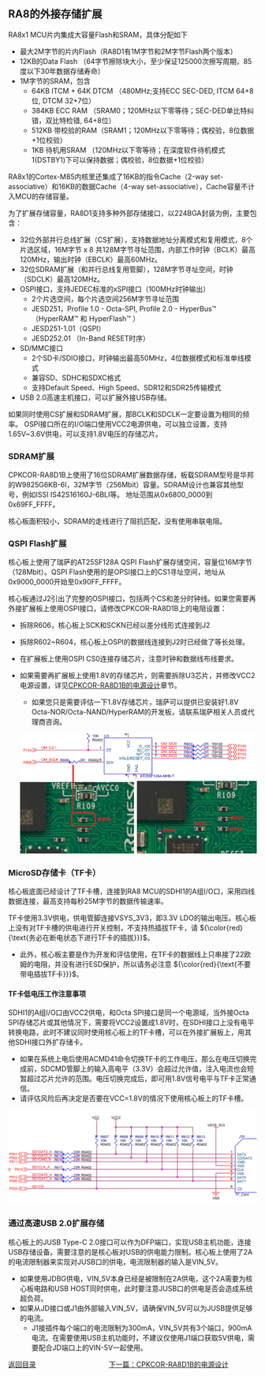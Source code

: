## RA8的外接存储扩展

RA8x1 MCU片内集成大容量Flash和SRAM，具体分配如下
- 最大2M字节的片内Flash（RA8D1有1M字节和2M字节Flash两个版本）
- 12KB的Data Flash （64字节擦除块大小，至少保证125000次擦写周期，85度以下30年数据存储寿命）
- 1M字节的SRAM，包含
  - 64KB ITCM + 64K DTCM （480MHz;支持ECC SEC-DED, ITCM 64+8位, DTCM 32+7位）
  - 384KB ECC RAM （SRAM0；120MHz以下零等待；SEC-DED单比特纠错，双比特检错, 64+8位）
  - 512KB 带校验的RAM（SRAM1；120MHz以下零等待；偶校验，8位数据+1位校验）
  - 1KB 待机用SRAM （120MHz以下零等待；在深度软件待机模式1(DSTBY1)下可以保持数据；偶校验，8位数据+1位校验）

RA8x1的Cortex-M85内核里还集成了16KB的指令Cache（2-way set-associative）和16KB的数据Cache（4-way set-associative），Cache容量不计入MCU的存储容量。

为了扩展存储容量，RA8D1支持多种外部存储接口，以224BGA封装为例，主要包含：
- 32位外部并行总线扩展（CS扩展），支持数据地址分离模式和复用模式，8个片选区域，16M字节 x 8 共128M字节寻址范围，内部工作时钟（BCLK）最高120MHz，输出时钟（EBCLK）最高60MHz。
- 32位SDRAM扩展（和并行总线复用管脚），128M字节寻址空间，时钟（SDCLK）最高120MHz。
- OSPI接口，支持JEDEC标准的xSPI接口（100MHz时钟输出）
  - 2个片选空间，每个片选空间256M字节寻址范围
  - JESD251，Profile 1.0 - Octa-SPI, Profile 2.0 - HyperBus™ （HyperRAM™ 和 HyperFlash™ ） 
  - JESD251-1.01（QSPI）
  - JESD252.01 （In-Band RESET时序）
- SD/MMC接口
  - 2个SD卡/SDIO接口，时钟输出最高50MHz，4位数据模式和标准单线模式
  - 兼容SD、SDHC和SDXC格式
  - 支持Default Speed、High Speed、SDR12和SDR25传输模式
- USB 2.0高速主机接口，可以扩展外接USB存储。

如果同时使用CS扩展和SDRAM扩展，那BCLK和SDCLK一定要设置为相同的频率。
OSPI接口所在的I/O端口使用VCC2电源供电，可以独立设置，支持1.65V~3.6V供电，可以支持1.8V电压的存储芯片。

### SDRAM扩展

CPKCOR-RA8D1B上使用了16位SDRAM扩展数据存储，板载SDRAM型号是华邦的W9825G6KB-6I，32M字节（256Mbit）容量。SDRAM设计也兼容其他型号，例如ISSI IS42S16160J-6BLI等。
地址范围从0x6800_0000到0x69FF_FFFF。

核心板面积较小，SDRAM的走线进行了阻抗匹配，没有使用串联电阻。


### QSPI Flash扩展

核心板上使用了瑞萨的AT25SF128A QSPI Flash扩展存储空间，容量位16M字节（128Mbit）。QSPI Flash使用的是OPSI接口上的CS1寻址空间，地址从0x9000_0000开始至0x90FF_FFFF。

核心板通过J2引出了完整的OSPI接口，包括两个CS和差分时钟线。如果您需要再外接扩展板上使用OSPI接口，请修改CPKCOR-RA8D1B上的电阻设置：
- 拆除R606，核心板上SCK和SCKN已经以差分线形式连接到J2
- 拆除R602~R604，核心板上OSPI的数据线连接到J2时已经做了等长处理。
- 在扩展板上使用OSPI CS0连接存储芯片，注意时钟和数据线布线要求。
- 如果需要再扩展板上使用1.8V的存储芯片，则需要拆除U3芯片，并修改VCC2电源设置，详见[CPKCOR-RA8D1B的电源设计](09_powerdesign.md)章节。
  - 如果您只是需要评估一下1.8V存储芯片，瑞萨可以提供已安装好1.8V Octa-NOR/Octa-NAND/HyperRAM的开发板，请联系瑞萨相关人员或代理商咨询。
  
  ![alt text](images/08_storage/image-1.png)

### MicroSD存储卡（TF卡）

核心板底面已经设计了TF卡槽，连接到RA8 MCU的SDHI1的A组I/O口，采用四线数据连接，最高支持每秒25M字节的数据传输速率。

TF卡使用3.3V供电，供电管脚连接VSYS_3V3，即3.3V LDO的输出电压。核心板上没有对TF卡槽的供电进行开关控制，不支持热插拔TF卡，请 ${\color{red}{\text{务必在断电状态下进行TF卡的插拔}}}$。
- 此外，核心板主要是作为开发和评估使用，在TF卡的数据线上只串接了22欧姆的电阻，并没有进行ESD保护，所以请务必注意 ${\color{red}{\text{不要带电插拔TF卡}}}$。

#### TF卡低电压工作注意事项

SDHI1的A组I/O口由VCC2供电，和Octa SPI接口是同一个电源域，当外接Octa SPI存储芯片或其他情况下，需要将VCC2设置成1.8V时，在SDHI接口上没有电平转换电路，此时不建议同时使用核心板上的TF卡槽，可以在外接扩展板上，用其他SDHI接口外扩存储卡。
- 如果在系统上电后使用ACMD41命令切换TF卡的工作电压，那么在电压切换完成前，SDCMD管脚上的输入高电平（3.3V）会超过允许值，注入电流也会短暂超过芯片允许的范围。电压切换完成后，即可用1.8V信号电平与TF卡正常通信。
- 请评估风险后再决定是否要在VCC=1.8V的情况下使用核心板上的TF卡槽。

![alt text](images/08_storage/image-2.png)

### 通过高速USB 2.0扩展存储

核心板上的JUSB Type-C 2.0接口可以作为DFP端口，实现USB主机功能，连接USB存储设备。需要注意的是核心板对USB的供电能力限制。核心板上使用了2A的电流限制器来实现对JUSB口的供电，电流限制器的输入是VIN_5V。
- 如果使用JDBG供电，VIN_5V本身已经是被限制在2A供电，这个2A需要为核心板电路和USB HOST同时供电，此时要注意JUSB口的供电是否会造成系统超负荷。
- 如果从JD接口或J1由外部输入VIN_5V，请确保VIN_5V可以为JUSB提供足够的电流。
  - J1接插件每个端口的电流限制为300mA，VIN_5V共有3个端口，900mA电流。在需要使用USB主机功能时，不建议仅使用J1端口获取5V供电，需要配合JD端口上的VIN-5V一起使用。


[返回目录](01_overview.md)             [下一篇：CPKCOR-RA8D1B的电源设计](09_powerdesign.md)

